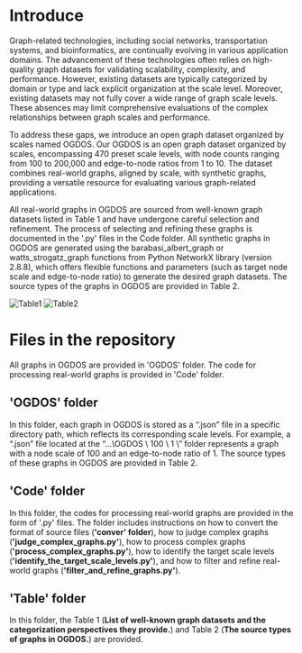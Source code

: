 # Introduce

Graph-related technologies, including social networks, transportation systems, and bioinformatics, are continually evolving in various application domains. The  advancement of these technologies often relies on high-quality graph datasets for validating scalability, complexity, and performance. However, existing datasets are typically categorized by domain or type and lack explicit organization at the scale level. Moreover, existing datasets may not fully cover a wide range of graph scale levels. These absences may limit comprehensive evaluations of the complex relationships between graph scales and performance. 

To address these gaps, we introduce an open graph dataset organized by scales named OGDOS. Our OGDOS is an open graph dataset organized by scales, encompassing 470 preset scale levels, with node counts ranging from 100 to 200,000 and edge-to-node ratios from 1 to 10. The dataset combines real-world graphs, aligned by scale, with synthetic graphs, providing a versatile resource for evaluating various graph-related applications. 

All real-world graphs in OGDOS are sourced from well-known graph datasets listed in Table 1 and have undergone careful selection and refinement. The process of selecting and refining these graphs is documented in the '.py' files in the Code folder. All synthetic graphs in OGDOS are generated using the barabasi_albert_graph or watts_strogatz_graph functions from Python NetworkX library (version 2.8.8), which offers flexible functions and parameters (such as target node scale and edge-to-node ratio) to generate the desired graph datasets. The source types of the graphs in OGDOS are provided in Table 2.

![Table1](https://github.com/user-attachments/assets/57b11eae-5a56-4eaf-87d5-fb0c036f20df)
![Table2](https://github.com/user-attachments/assets/568334b5-3e77-4f33-b9cd-8d274111c51c)

# Files in the repository

All graphs in OGDOS are provided in 'OGDOS' folder. The code for processing real-world graphs is provided in 'Code' folder.

## 'OGDOS' folder

In this folder, each graph in OGDOS is stored as a “.json” file in a specific directory path, which reflects its corresponding scale levels. For example, a “.json” file located at the “…\OGDOS \ 100 \ 1 \” folder represents a graph with a node scale of 100 and an edge-to-node ratio of 1. The source types of these graphs in OGDOS are provided in Table 2.

## 'Code' folder

In this folder, the codes for processing real-world graphs are provided in the form of '.py' files. The folder includes instructions on how to convert the format of source files (**'conver' folder**), how to judge complex graphs (**'judge_complex_graphs.py'**), how to process complex graphs (**'process_complex_graphs.py'**), how to identify the target scale levels (**'identify_the_target_scale_levels.py'**), and how to filter and refine real-world graphs (**'filter_and_refine_graphs.py'**).

## 'Table' folder

In this folder, the Table 1 (**List of well-known graph datasets and the categorization perspectives they provide.**) and Table 2 (**The source types of graphs in OGDOS.**) are provided.

